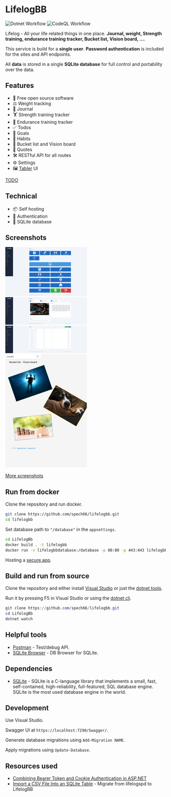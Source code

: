 ﻿# LifelogBB

![Dotnet Workflow](https://github.com/spech66/lifelogbb/actions/workflows/dotnet.yml/badge.svg)
![CodeQL Workflow](https://github.com/spech66/lifelogbb/actions/workflows/codeql.yml/badge.svg)

Lifelog - All your life related things in one place. **Journal, weight, Strength training, endurance training tracker, Bucket list, Vision board, ...**.

This service is build for a **single user**. **Password authentication** is included for the sites and API endpoints.

All **data** is stored in a single **SQLite database** for full control and portability over the data.

## Features

* 🦄 Free open source software
* ⚖️ Weight tracking
* 📔 Journal
* 🏋️ Strength training tracker
* 🏃 Endurance training tracker
* ✅ Todos
* 🎯 Goals
* 🚀 Habits
* 🌄 Bucket list and Vision board
* 📜 Quotes
* 🛠️ RESTful API for all routes
* ⚙️ Settings
* 🖼 [Tabler](https://tabler.io/) UI

[TODO](https://github.com/spech66/lifelogbb/blob/main/TODO.md)

## Technical

* 📦 Self hosting
* 🔐 Authentication
* 📂 SQLite database

## Screenshots

[![Start](https://raw.githubusercontent.com/spech66/lifelogbb/main/_screenshots/s_001_start.png "Start")](https://raw.githubusercontent.com/spech66/lifelogbb/main/_screenshots/001_start.png)
[![Dashboard](https://raw.githubusercontent.com/spech66/lifelogbb/main/_screenshots/s_002_dashboard.png "Dashboard")](https://raw.githubusercontent.com/spech66/lifelogbb/main/_screenshots/002_dashboard.png)
[![Weight](https://raw.githubusercontent.com/spech66/lifelogbb/main/_screenshots/s_002_weight_01.png "Weight")](https://raw.githubusercontent.com/spech66/lifelogbb/main/_screenshots/002_weight_01.png)
[![Bucket List Vision Board](https://raw.githubusercontent.com/spech66/lifelogbb/main/_screenshots/s_006_bucketlist_02.png "Bucket List Vision Board")](https://raw.githubusercontent.com/spech66/lifelogbb/main/_screenshots/006_bucketlist_02.png)

[More screenshots](https://github.com/spech66/lifelogbb/tree/main/_screenshots)

## Run from docker

Clone the repository and run docker.

```sh
git clone https://github.com/spech66/lifelogbb.git
cd lifelogbb
```

Set database path to `"/database"` in the `appsettings`.

```sh
cd LifelogBb
docker build . -t lifelogbb
docker run -v lifelogbbdatabase:/database -p 80:80 -p 443:443 lifelogbb
```

Hosting a [secure app](https://learn.microsoft.com/en-us/aspnet/core/security/docker-https?view=aspnetcore-6.0).

## Build and run from source

Clone the repository and either install [Visual Studio](https://visualstudio.microsoft.com/) or just the [dotnet tools](https://dotnet.microsoft.com/en-us/learn/aspnet/hello-world-tutorial/install).

Run it by pressing F5 in Visual Studio or using the [dotnet cli](https://dotnet.microsoft.com/en-us/learn/aspnet/hello-world-tutorial/run).

```powershell
git clone https://github.com/spech66/lifelogbb.git
cd LifelogBb
dotnet watch
```

## Helpful tools

* [Postman](https://www.postman.com/) - Test/debug API.
* [SQLite Browser](https://sqlitebrowser.org/) - DB Browser for SQLite.

## Dependencies

* [SQLite](https://www.sqlite.org/index.html) - SQLite is a C-language library that implements a small, fast, self-contained, high-reliability, full-featured, SQL database engine. SQLite is the most used database engine in the world.

## Development

Use Visual Studio.

Swagger UI at `https://localhost:7290/Swagger/`.

Generate database migrations using `Add-Migration NAME`.

Apply migrations using `Update-Database`.

## Resources used

* [Combining Bearer Token and Cookie Authentication in ASP.NET](https://weblog.west-wind.com/posts/2022/Mar/29/Combining-Bearer-Token-and-Cookie-Auth-in-ASPNET)
* [Import a CSV File Into an SQLite Table](https://www.sqlitetutorial.net/sqlite-import-csv/) - Migrate from lifelogspd to LifelogBB
